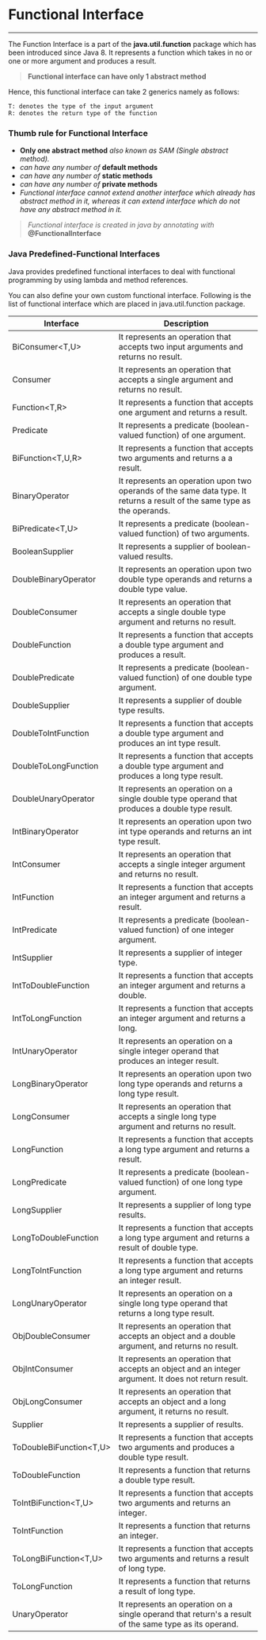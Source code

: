 # Functional Interface

-----------------------------------------------

The Function Interface is a part of the **java.util.function** package which has been introduced since Java 8.
It represents a function which takes in no or one or more argument and produces a result.

> **Functional interface can have only 1 abstract method**

Hence, this functional interface can take 2 generics namely as follows:
```
T: denotes the type of the input argument
R: denotes the return type of the function
```

### Thumb rule for Functional Interface

* **Only one abstract method** _also known as SAM (Single abstract method)._
* _can have any number of_ **default methods**
* _can have any number of_ **static methods**
* _can have any number of_ **private methods**
* _Functional interface cannot extend another interface which already has abstract method in it, whereas it can extend interface which do not have any abstract method in it._

> _Functional interface is created in java by annotating with_ **@FunctionalInterface**

### Java Predefined-Functional Interfaces

Java provides predefined functional interfaces to deal with functional programming by using lambda and method references.

You can also define your own custom functional interface. Following is the list of functional interface which are placed in java.util.function package.

| Interface                | 	Description                                                                                                              |
|--------------------------|---------------------------------------------------------------------------------------------------------------------------|
| BiConsumer<T,U>	         | It represents an operation that accepts two input arguments and returns no result.                                        |
| Consumer<T>	             | It represents an operation that accepts a single argument and returns no result.                                          |
| Function<T,R>	           | It represents a function that accepts one argument and returns a result.                                                  |
| Predicate<T>	            | It represents a predicate (boolean-valued function) of one argument.                                                      |
| BiFunction<T,U,R>	       | It represents a function that accepts two arguments and returns a a result.                                               |
| BinaryOperator<T>	       | It represents an operation upon two operands of the same data type. It returns a result of the same type as the operands. |
| BiPredicate<T,U>	        | It represents a predicate (boolean-valued function) of two arguments.                                                     |
| BooleanSupplier	         | It represents a supplier of boolean-valued results.                                                                       |
| DoubleBinaryOperator	    | It represents an operation upon two double type operands and returns a double type value.                                 |
| DoubleConsumer	          | It represents an operation that accepts a single double type argument and returns no result.                              |
| DoubleFunction<R>	       | It represents a function that accepts a double type argument and produces a result.                                       |
| DoublePredicate	         | It represents a predicate (boolean-valued function) of one double type argument.                                          |
| DoubleSupplier	          | It represents a supplier of double type results.                                                                          |
| DoubleToIntFunction	     | It represents a function that accepts a double type argument and produces an int type result.                             |
| DoubleToLongFunction	    | It represents a function that accepts a double type argument and produces a long type result.                             |
| DoubleUnaryOperator	     | It represents an operation on a single double type operand that produces a double type result.                            |
| IntBinaryOperator	       | It represents an operation upon two int type operands and returns an int type result.                                     |
| IntConsumer	             | It represents an operation that accepts a single integer argument and returns no result.                                  |
| IntFunction<R>	          | It represents a function that accepts an integer argument and returns a result.                                           |
| IntPredicate	            | It represents a predicate (boolean-valued function) of one integer argument.                                              |
| IntSupplier	             | It represents a supplier of integer type.                                                                                 |
| IntToDoubleFunction	     | It represents a function that accepts an integer argument and returns a double.                                           |
| IntToLongFunction	       | It represents a function that accepts an integer argument and returns a long.                                             |
| IntUnaryOperator	        | It represents an operation on a single integer operand that produces an integer result.                                   |
| LongBinaryOperator	      | It represents an operation upon two long type operands and returns a long type result.                                    |
| LongConsumer	            | It represents an operation that accepts a single long type argument and returns no result.                                |
| LongFunction<R>	         | It represents a function that accepts a long type argument and returns a result.                                          |
| LongPredicate	           | It represents a predicate (boolean-valued function) of one long type argument.                                            |
| LongSupplier	            | It represents a supplier of long type results.                                                                            |
| LongToDoubleFunction	    | It represents a function that accepts a long type argument and returns a result of double type.                           |
| LongToIntFunction	       | It represents a function that accepts a long type argument and returns an integer result.                                 |
| LongUnaryOperator	       | It represents an operation on a single long type operand that returns a long type result.                                 |
| ObjDoubleConsumer<T>	    | It represents an operation that accepts an object and a double argument, and returns no result.                           |
| ObjIntConsumer<T>	       | It represents an operation that accepts an object and an integer argument. It does not return result.                     |
| ObjLongConsumer<T>	      | It represents an operation that accepts an object and a long argument, it returns no result.                              |
| Supplier<T>	             | It represents a supplier of results.                                                                                      |
| ToDoubleBiFunction<T,U>	 | It represents a function that accepts two arguments and produces a double type result.                                    |
| ToDoubleFunction<T>	     | It represents a function that returns a double type result.                                                               |
| ToIntBiFunction<T,U>	    | It represents a function that accepts two arguments and returns an integer.                                               |
| ToIntFunction<T>	        | It represents a function that returns an integer.                                                                         |
| ToLongBiFunction<T,U>	   | It represents a function that accepts two arguments and returns a result of long type.                                    |
| ToLongFunction<T>	       | It represents a function that returns a result of long type.                                                              |
| UnaryOperator<T>	        | It represents an operation on a single operand that return's a result of the same type as its operand.                    |

